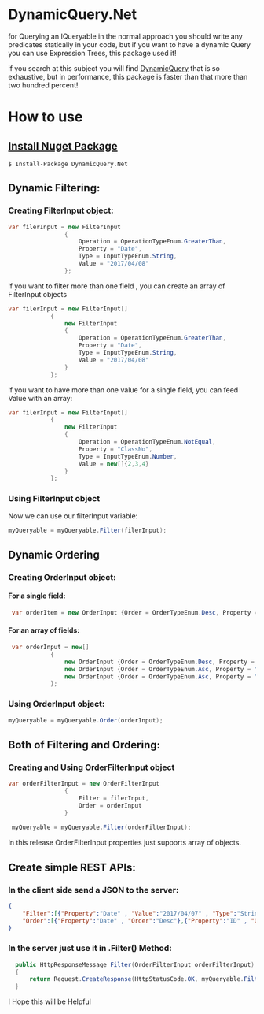 # DynamicQuery.Net

for Querying an IQueryable in the normal approach you should write any predicates statically in your code, but if you want to have a dynamic Query you can use Expression Trees, this package used it!

if you search at this subject you will find  [DynamicQuery](https://www.nuget.org/packages/DynamicQuery) that is so exhaustive, but in performance, this package is faster than that more than two hundred percent!

# How to use

## [Install Nuget Package](https://www.nuget.org/packages/DynamicQuery.Net)
```
$ Install-Package DynamicQuery.Net
```

## Dynamic Filtering:

### Creating FilterInput object:
```cs
var filerInput = new FilterInput
                {
                    Operation = OperationTypeEnum.GreaterThan,
                    Property = "Date",
                    Type = InputTypeEnum.String,
                    Value = "2017/04/08"
                };
```
if you want to filter more than one field , you can create an array of FilterInput objects
```cs
var filerInput = new FilterInput[]
            {
                new FilterInput
                {
                    Operation = OperationTypeEnum.GreaterThan,
                    Property = "Date",
                    Type = InputTypeEnum.String,
                    Value = "2017/04/08"
                }
            };
```

if you want to have more than one value for a single field, you can feed Value with an array: 
```cs
var filerInput = new FilterInput[]
            {
                new FilterInput
                {
                    Operation = OperationTypeEnum.NotEqual,
                    Property = "ClassNo",
                    Type = InputTypeEnum.Number,
                    Value = new[]{2,3,4}
                }
            };
```

### Using FilterInput object

Now we can use our filterInput variable:

```cs
myQueryable = myQueryable.Filter(filerInput);
```


## Dynamic Ordering

### Creating OrderInput object:

#### For a single field:
```cs
 var orderItem = new OrderInput {Order = OrderTypeEnum.Desc, Property = "Date"};
```

#### For an array of fields:

```cs
 var orderInput = new[]
            {
                new OrderInput {Order = OrderTypeEnum.Desc, Property = "Date"},
                new OrderInput {Order = OrderTypeEnum.Asc, Property = "Name"},
                new OrderInput {Order = OrderTypeEnum.Asc, Property = "ID"}
            };
```

### Using OrderInput object:

```cs
myQueryable = myQueryable.Order(orderInput);
```

## Both of Filtering and Ordering:

### Creating and Using OrderFilterInput object

```cs
var orderFilterInput = new OrderFilterInput 
                {
                    Filter = filerInput,
                    Order = orderInput
                }
               
 myQueryable = myQueryable.Filter(orderFilterInput); 
```
In this release OrderFilterInput properties just supports array of objects.


## Create simple REST APIs:

### In the client side send a JSON to the server:

```json
{
    "Filter":[{"Property":"Date" , "Value":"2017/04/07" , "Type":"String" , "Operation":"GreaterThan"}],
    "Order":[{"Property":"Date" , "Order":"Desc"},{"Property":"ID" , "Order":"Desc"}]
}
```

### In the server just use it in .Filter() Method:

```cs
  public HttpResponseMessage Filter(OrderFilterInput orderFilterInput)
  {
      return Request.CreateResponse(HttpStatusCode.OK, myQueryable.Filter(orderFilterInput));
  }
```

I Hope this will be Helpful
